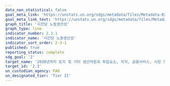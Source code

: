 ```yaml
---
data_non_statistical: false
goal_meta_link: 'https://unstats.un.org/sdgs/metadata/files/Metadata-02-03-01.pdf'
goal_meta_link_text: 'https://unstats.un.org/sdgs/metadata/files/Metadata-02-03-01.pdf'
graph_title: '시간당 노동생산성'
graph_type: line
indicator_number: 2.3.1
indicator_name: '시간당 노동생산성'
indicator_sort_order: 2-3-1
published: true
reporting_status: complete
sdg_goal: '2'
target_name: '2030년까지 토지 및 기타 생산자원과 투입요소, 지식, 금융서비스, 시장 및 부가가치 창출과 비농업부문 고용 기회에 대한 안전하고 동등한 접근을 통해 소규모 식량생산자, 특히 여성, 토착민, 가족농, 목축업자 및 어민의 농업 생산성과 소득을 두 배로 증가'
target_id: '2.3'
un_custodian_agency: FAO
un_designated_tier: 'Tier II'
---
```

